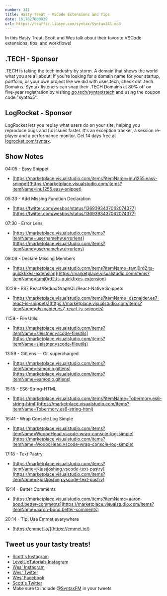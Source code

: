 ```yaml
---
number: 341
title: Hasty Treat - VSCode Extensions and Tips
date: 1617627600929
url: https://traffic.libsyn.com/syntax/Syntax341.mp3
---
```


In this Hasty Treat, Scott and Wes talk about their favorite VSCode extensions, tips, and workflows!

## .TECH - Sponsor
.TECH is taking the tech industry by storm. A domain that shows the world what you are all about! If you're looking for a domain name for your startup, portfolio, or your own project like we did with uses.tech, check out .tech Domains. Syntax listeners can snap their .TECH Domains at 80% off on five-year registration by visiting [go.tech/syntaxistech](https://go.tech/syntaxistech) and using the coupon code "syntax5".

## LogRocket - Sponsor
LogRocket lets you replay what users do on your site, helping you reproduce bugs and fix issues faster. It's an exception tracker, a session re-player and a performance monitor. Get 14 days free at [logrocket.com/syntax](https://logrocket.com/syntax).

## Show Notes
04:05 - Easy Snippet
* [https://marketplace.visualstudio.com/items?itemName=inu1255.easy-snippet](https://marketplace.visualstudio.com/items?itemName=inu1255.easy-snippet)

05:33 - Add Missing Function Declaration
* [https://twitter.com/wesbos/status/1369393437062074377](https://twitter.com/wesbos/status/1369393437062074377)

07:30 - Error Lens
* [https://marketplace.visualstudio.com/items?itemName=usernamehw.errorlens](https://marketplace.visualstudio.com/items?itemName=usernamehw.errorlens)

09:08 - Declare Missing Members
* [https://marketplace.visualstudio.com/items?itemName=tamj0rd2.ts-quickfixes-extension](https://marketplace.visualstudio.com/items?itemName=tamj0rd2.ts-quickfixes-extension)

10:29 - ES7 React/Redux/GraphQL/React-Native Snippets
* [https://marketplace.visualstudio.com/items?itemName=dsznajder.es7-react-js-snippets](https://marketplace.visualstudio.com/items?itemName=dsznajder.es7-react-js-snippets)

11:59 - File Utils:
* [https://marketplace.visualstudio.com/items?itemName=sleistner.vscode-fileutils](https://marketplace.visualstudio.com/items?itemName=sleistner.vscode-fileutils)

13:59 - GitLens — Git supercharged
* [https://marketplace.visualstudio.com/items?itemName=eamodio.gitlens](https://marketplace.visualstudio.com/items?itemName=eamodio.gitlens)

15:15 - ES6-String-HTML
* [https://marketplace.visualstudio.com/items?itemName=Tobermory.es6-string-html](https://marketplace.visualstudio.com/items?itemName=Tobermory.es6-string-html)

16:41 - Wrap Console Log Simple
* [https://marketplace.visualstudio.com/items?itemName=WooodHead.vscode-wrap-console-log-simple](https://marketplace.visualstudio.com/items?itemName=WooodHead.vscode-wrap-console-log-simple)

17:18 - Text Pastry
* [https://marketplace.visualstudio.com/items?itemName=jkjustjoshing.vscode-text-pastry](https://marketplace.visualstudio.com/items?itemName=jkjustjoshing.vscode-text-pastry)

19:14 - Better Comments
* [https://marketplace.visualstudio.com/items?itemName=aaron-bond.better-comments](https://marketplace.visualstudio.com/items?itemName=aaron-bond.better-comments)

20:14 - Tip: Use Emmet everywhere
* [https://emmet.io/](https://emmet.io/)

## Tweet us your tasty treats!
* [Scott's Instagram](https://www.instagram.com/stolinski/)
* [LevelUpTutorials Instagram](https://www.instagram.com/LevelUpTutorials/)
* [Wes' Instagram](https://www.instagram.com/wesbos/)
* [Wes' Twitter](https://twitter.com/wesbos)
* [Wes' Facebook](https://www.facebook.com/wesbos.developer)
* [Scott's Twitter](https://twitter.com/stolinski)
* Make sure to include [@SyntaxFM](https://twitter.com/SyntaxFM) in your tweets